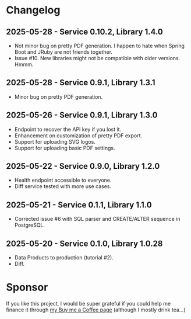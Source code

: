 # Changelog

## 2025-05-28 - Service 0.10.2, Library 1.4.0

* Not minor bug on pretty PDF generation. I happen to hate when Spring Boot and JRuby are not friends together.
* Issue #10. New libraries might not be compatible with older versions. Hmmm.

## 2025-05-28 - Service 0.9.1, Library 1.3.1

* Minor bug on pretty PDF generation.

## 2025-05-26 - Service 0.9.1, Library 1.3.0

* Endpoint to recover the API key if you lost it.
* Enhancement on customization of pretty PDF export.
* Support for uploading SVG logos.
* Support for uploading basic PDF settings.

## 2025-05-22 - Service 0.9.0, Library 1.2.0

* Health endpoint accessible to everyone.
* Diff service tested with more use cases.

## 2025-05-21 - Service 0.1.1, Library 1.1.0

* Corrected issue #6 with SQL parser and CREATE/ALTER sequence in PostgreSQL.

## 2025-05-20 - Service 0.1.0, Library 1.0.28

* Data Products to production (tutorial #2).
* Diff.

# Sponsor

If you like this project, I would be super grateful if you could help me finance it through [my Buy me a Coffee page](https://buymeacoffee.com/jgperrin) (although I mostly drink tea...)
